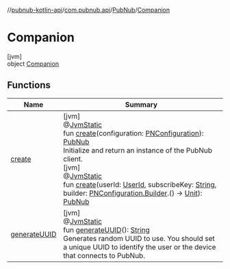 //[pubnub-kotlin-api](../../../../index.md)/[com.pubnub.api](../../index.md)/[PubNub](../index.md)/[Companion](index.md)

# Companion

[jvm]\
object [Companion](index.md)

## Functions

| Name | Summary |
|---|---|
| [create](create.md) | [jvm]<br>@[JvmStatic](https://kotlinlang.org/api/latest/jvm/stdlib/kotlin-stdlib/kotlin.jvm/-jvm-static/index.html)<br>fun [create](create.md)(configuration: [PNConfiguration](../../../../../../pubnub-kotlin/pubnub-kotlin-core-api/pubnub-kotlin-core-api/com.pubnub.api.v2/-p-n-configuration/index.md)): [PubNub](../index.md)<br>Initialize and return an instance of the PubNub client.<br>[jvm]<br>@[JvmStatic](https://kotlinlang.org/api/latest/jvm/stdlib/kotlin-stdlib/kotlin.jvm/-jvm-static/index.html)<br>fun [create](create.md)(userId: [UserId](../../../../../../pubnub-kotlin/pubnub-kotlin-core-api/pubnub-kotlin-core-api/com.pubnub.api/-user-id/index.md), subscribeKey: [String](https://kotlinlang.org/api/latest/jvm/stdlib/kotlin-stdlib/kotlin/-string/index.html), builder: [PNConfiguration.Builder](../../../../../../pubnub-kotlin/pubnub-kotlin-core-api/pubnub-kotlin-core-api/com.pubnub.api.v2/-p-n-configuration/-builder/index.md).() -&gt; [Unit](https://kotlinlang.org/api/latest/jvm/stdlib/kotlin-stdlib/kotlin/-unit/index.html)): [PubNub](../index.md) |
| [generateUUID](generate-u-u-i-d.md) | [jvm]<br>@[JvmStatic](https://kotlinlang.org/api/latest/jvm/stdlib/kotlin-stdlib/kotlin.jvm/-jvm-static/index.html)<br>fun [generateUUID](generate-u-u-i-d.md)(): [String](https://kotlinlang.org/api/latest/jvm/stdlib/kotlin-stdlib/kotlin/-string/index.html)<br>Generates random UUID to use. You should set a unique UUID to identify the user or the device that connects to PubNub. |

